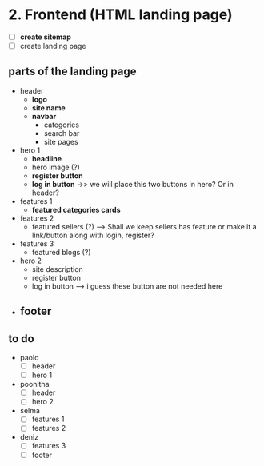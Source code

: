 # 2. Frontend (HTML landing page)
- [ ] **create sitemap**
- [ ] create landing page

## parts of the landing page
- header
	- **logo**
	- **site name**
	- **navbar**
		- categories
		- search bar
		- site pages
- hero 1
	- **headline**
	- hero image (?)
	- **register button**
	- **log in button**    ->> we will place this two buttons in hero? Or in header?
- features 1
	- **featured categories cards**
- features 2
	- featured sellers (?)   --> Shall we keep sellers has feature or make it a link/button along with login, register?
- features 3
	- featured blogs (?)
- hero 2
	- site description
	- register button
	- log in button   --> i guess these button are not needed here
-  **footer**
	-  

## to do
- paolo
    - [ ] header
    - [ ] hero 1
- poonitha
    - [ ] header
    - [ ] hero 2
- selma
    - [ ] features 1
    - [ ] features 2
- deniz
    - [ ] features 3
    - [ ] footer
